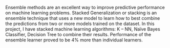 Ensemble methods are an excellent way to improve predictive performance on machine learning problems.
Stacked Generalization or stacking is an ensemble technique that uses a new model to learn how to best combine the predictions from two or more models trained on the dataset.
In this project, I have stacked machine learning algorithms: K – NN, Naïve Bayes Classifier, Decision Tree to combine their results.
Performance of the ensemble learner proved to be 4% more than individual learners. 
